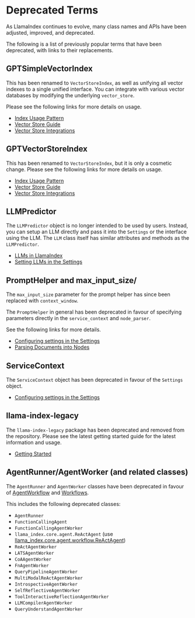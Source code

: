 # Deprecated Terms

As LlamaIndex continues to evolve, many class names and APIs have been adjusted, improved, and deprecated.

The following is a list of previously popular terms that have been deprecated, with links to their replacements.

## GPTSimpleVectorIndex

This has been renamed to `VectorStoreIndex`, as well as unifying all vector indexes to a single unified interface. You can integrate with various vector databases by modifying the underlying `vector_store`.

Please see the following links for more details on usage.

- [Index Usage Pattern](../module_guides/evaluating/usage_pattern.md)
- [Vector Store Guide](../module_guides/indexing/vector_store_guide.ipynb)
- [Vector Store Integrations](../community/integrations/vector_stores.md)

## GPTVectorStoreIndex

This has been renamed to `VectorStoreIndex`, but it is only a cosmetic change. Please see the following links for more details on usage.

- [Index Usage Pattern](../module_guides/evaluating/usage_pattern.md)
- [Vector Store Guide](../module_guides/indexing/vector_store_guide.ipynb)
- [Vector Store Integrations](../community/integrations/vector_stores.md)

## LLMPredictor

The `LLMPredictor` object is no longer intended to be used by users. Instead, you can setup an LLM directly and pass it into the `Settings` or the interface using the LLM. The `LLM` class itself has similar attributes and methods as the `LLMPredictor`.

- [LLMs in LlamaIndex](../module_guides/models/llms.md)
- [Setting LLMs in the Settings](../module_guides/supporting_modules/settings.md)

## PromptHelper and max_input_size/

The `max_input_size` parameter for the prompt helper has since been replaced with `context_window`.

The `PromptHelper` in general has been deprecated in favour of specifying parameters directly in the `service_context` and `node_parser`.

See the following links for more details.

- [Configuring settings in the Settings](../module_guides/supporting_modules/settings.md)
- [Parsing Documents into Nodes](../module_guides/loading/node_parsers/index.md)

## ServiceContext

The `ServiceContext` object has been deprecated in favour of the `Settings` object.

- [Configuring settings in the Settings](../module_guides/supporting_modules/settings.md)

## llama-index-legacy

The `llama-index-legacy` package has been deprecated and removed from the repository. Please see the latest getting started guide for the latest information and usage.

- [Getting Started](../getting_started/installation.md)

## AgentRunner/AgentWorker (and related classes)

The `AgentRunner` and `AgentWorker` classes have been deprecated in favour of [AgentWorkflow](../module_guides/deploying/agents/index.md) and [Workflows](../module_guides/workflow/index.md).

This includes the following deprecated classes:

- `AgentRunner`
- `FunctionCallingAgent`
- `FunctionCallingAgentWorker`
- `llama_index.core.agent.ReActAgent` (use [llama_index.core.agent.workflow.ReActAgent](../module_guides/workflow/index.md))
- `ReActAgentWorker`
- `LATSAgentWorker`
- `CoAAgentWorker`
- `FnAgentWorker`
- `QueryPipelineAgentWorker`
- `MultiModalReActAgentWorker`
- `IntrospectiveAgentWorker`
- `SelfReflectiveAgentWorker`
- `ToolInteractiveReflectionAgentWorker`
- `LLMCompilerAgentWorker`
- `QueryUnderstandAgentWorker`
